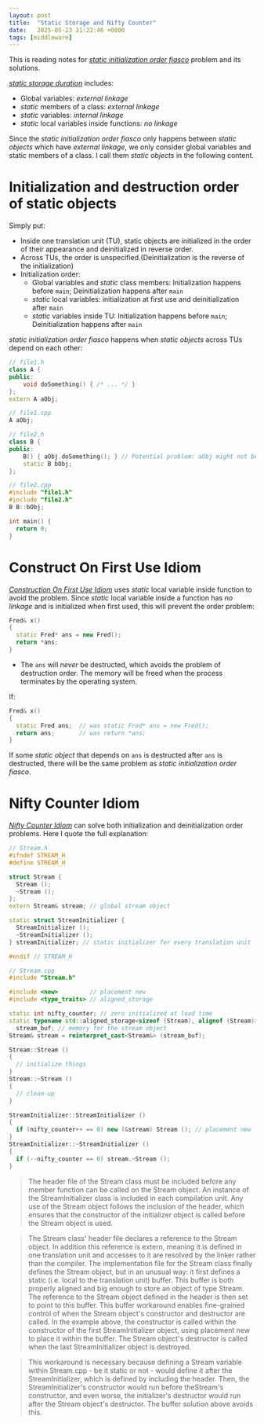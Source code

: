 ```yaml
---
layout: post
title:  "Static Storage and Nifty Counter"
date:   2025-05-23 21:22:46 +0800
tags: [middleware]
---
```


This is reading notes for [*static initialization order fiasco*](https://en.cppreference.com/w/cpp/language/siof) problem and its solutions.

[*static storage duration*](https://en.cppreference.com/w/cpp/language/storage_duration) includes:

- Global variables: *external linkage*
- *static* members of a class: *external linkage*
- *static* variables: *internal linkage*
- *static* local variables inside functions: *no linkage*

Since the *static initialization order fiasco* only happens between *static objects* which have *external linkage*, we only consider global variables and static members of a class. I call them *static objects* in the following content.

# Initialization and destruction order of static objects

Simply put:

- Inside one translation unit (TU), static objects are initialized in the order of their appearance and deinitialized in reverse order.
- Across TUs, the order is unspecified.(Deinitialization is the reverse of the initialization)
- Initialization order:
    - Global variables and *static* class members: Initialization happens before `main`; Deinitialization happens after `main`
    - *static* local variables: initialization at first use and deinitialization after `main`
    - *static* variables inside TU: Initialization happens before `main`; Deinitialization happens after `main`

*static initialization order fiasco* happens when *static objects* across TUs depend on each other:

```c++
// file1.h
class A {
public:
    void doSomething() { /* ... */ }
};
extern A aObj;

// file1.cpp
A aObj;

// file2.h
class B {
public:
    B() { aObj.doSomething(); } // Potential problem: aObj might not be initialized yet
    static B bObj;
};

// file2.cpp
#include "file1.h" 
#include "file2.h"
B B::bObj;

int main() {
  return 0;
}
```
# Construct On First Use Idiom

[*Construction On First Use Idiom*](https://isocpp.org/wiki/faq/ctors#static-init-order-on-first-use) uses *static* local variable inside function to avoid the problem. Since *static* local variable inside a function has *no linkage* and is initialized when first used, this will prevent the order problem:

```c++
Fred& x()
{
  static Fred* ans = new Fred();
  return *ans;
}
```

- The `ans` will *never* be destructed, which avoids the problem of destruction order. The memory will be freed when the process terminates by the operating system.

If:

```c++
Fred& x()
{
  static Fred ans;  // was static Fred* ans = new Fred();
  return ans;       // was return *ans;
}
```

If some *static object* that depends on `ans` is destructed after `ans` is destructed, there will be the same problem as *static initialization order fiasco*.

# Nifty Counter Idiom

[*Nifty Counter Idiom*](https://en.wikibooks.org/wiki/More_C%2B%2B_Idioms/Nifty_Counter) can solve both initialization and deinitialization order problems. Here I quote the full explanation:

```c++
// Stream.h
#ifndef STREAM_H
#define STREAM_H

struct Stream {
  Stream ();
  ~Stream ();
};
extern Stream& stream; // global stream object

static struct StreamInitializer {
  StreamInitializer ();
  ~StreamInitializer ();
} streamInitializer; // static initializer for every translation unit

#endif // STREAM_H
```
```c++
// Stream.cpp
#include "Stream.h"

#include <new>         // placement new
#include <type_traits> // aligned_storage

static int nifty_counter; // zero initialized at load time
static typename std::aligned_storage<sizeof (Stream), alignof (Stream)>::type
  stream_buf; // memory for the stream object
Stream& stream = reinterpret_cast<Stream&> (stream_buf);

Stream::Stream ()
{
  // initialize things
}
Stream::~Stream ()
{
  // clean-up
} 

StreamInitializer::StreamInitializer ()
{
  if (nifty_counter++ == 0) new (&stream) Stream (); // placement new
}
StreamInitializer::~StreamInitializer ()
{
  if (--nifty_counter == 0) stream.~Stream ();
}
```
> The header file of the Stream class must be included before any member function can be called on the Stream object. An instance of the StreamInitializer class is included in each compilation unit. Any use of the Stream object follows the inclusion of the header, which ensures that the constructor of the initializer object is called before the Stream object is used.

>The Stream class' header file declares a reference to the Stream object. In addition this reference is extern, meaning it is defined in one translation unit and accesses to it are resolved by the linker rather than the compiler.
The implementation file for the Stream class finally defines the Stream object, but in an unusual way: it first defines a static (i.e. local to the translation unit) buffer. This buffer is both properly aligned and big enough to store an object of type Stream. The reference to the Stream object defined in the header is then set to point to this buffer.
This buffer workaround enables fine-grained control of when the Stream object's constructor and destructor are called. In the example above, the constructor is called within the constructor of the first StreamInitializer object, using placement new to place it within the buffer. The Stream object's destructor is called when the last StreamInitializer object is destroyed.

>This workaround is necessary because defining a Stream variable within Stream.cpp - be it static or not - would define it after the StreamInitializer, which is defined by including the header. Then, the StreamInitializer's constructor would run before theStream's constructor, and even worse, the initializer's destructor would run after the Stream object's destructor. The buffer solution above avoids this.
